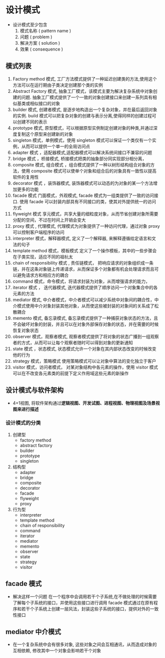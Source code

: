 # 设计模式
- 设计模式至少包含
    1. 模式名称 ( pattern name )
    2. 问题 ( problem )
    3. 解决方案 ( solution )
    4. 效果 ( consequence )
    
## 模式列表
1. Factory method 模式, 工厂方法模式提供了一种延迟创建类的方法,使用这个方法可以在运行期由子类决定创建那个类的实例
2. Abstract Factory 模式, 抽象工厂模式，该模式主要为解决复杂系统中对象创建的问题. 
    抽象工厂模式提供了一个一致的对象创建接口来创建一系列具有相似基类或相似接口的对象
3. builder 模式, 创建者模式, 是逐步地构造出一个复杂对象，并在最后返回对象的实例. build 模式可以把复杂对象的创建与表示分离,使得同样的创建过程可以创建不同的表示
4. prototype 模式, 原型模式，可以根据原型实例制定创建对象的种类,并通过深度复制这个原型来创建新的对象
5. singleton 模式，单例模式，使用 singleton 模式可以保证一个类仅有一个实例，从而可以提供一个单一的全局访问点
6. adapter 模式 ，适配器模式,适配器模式可以解决系统间接口不兼容的问题
7. bridge 模式 ，桥接模式, 桥接模式把类的抽象部分同实现部分相分离，
8. composite 模式, 组合模式 ，组合模式提供了一种以树形结构组合对象的方法，使用 composite 模式可以使单个对象和组合后的对象具有一致性以提高软件的复用性
9. decorator 模式 ，装饰器模式, 装饰器模式可以动态的为对象的某一个方法增加更多的功能
10. facade 模式 门面模式，外观模式, facade 模式为一组类提供了一致的访问接口. 使用 facade 可以封装内部具有不同接口的类，使其对外提供统一的访问方式
11. flyweight 模式 享元模式，共享大量的细粒度对象，从而节省创建对象所需要分配的空间，不过在时间上开销会变大
12. proxy 模式 , 代理模式, 代理模式为对象提供了一种访问代理，通过对象 proxy 可以控制客户端程序的访问
13. interpreter 模式，解释器模式, 定义了一个解释器, 来解释遵循给定语言和文法的句子
14. template method 模式，模板模式 定义了一个操作模板，其中的一些步骤会在子类实现，适应不同的祖杭太
15. chain of responsibility 模式 , 责任链模式， 把响应请求的对象组织成一条链，并在这条对象链上传递请求，从而保证多个对象都有机会处理请求而且可以避免请求方和相应方的耦合
16. command 模式，命令模式，将请求封装为对象，从而增强请求的能力，
17. iterator 模式 ， 迭代器模式, 迭代器模式提供了顺序访问一个对象集合中的各元素的方法
18. mediator 模式, 中介者模式，中介者模式可以减少系统中对象间的耦合性，中介模式使用中介对象封装其他对象，从而使这些被封装的对象间的关系成了松散耦合
19. memento 模式, 备忘录模式, 备忘录模式提供了一种捕获对象状态的方法，且不会破坏对象的封装，并且可以在对象外部保存对象的状态，并在需要的时候恢复对象状态
20. observer 模式，观察者模式, 观察者模式提供了将对象的状态广播到一组观察者的方式，从而可以让每个观察者随时可以得到对象的更新通知
21. state 模式 ，状态模式, 状态模式允许一个对象在其内部状态改变的时候改变他的行为
22. strategy 模式，策略模式 使用策略模式可以让对象中算法的变化独立于客户
23. visitor 模式，访问者模式， 对某对象结构中各元素的操作，使用 visitor 模式可以在不改变各元素类的前提下定义作用域这些元素的新操作



## 设计模式与软件架构
- 4+1视图, 将软件架构通过**逻辑视图、开发试图、进程视图、物理视图及场景视图来进行描述**

### 设计模式的分类
1. 创建型
    - factory method
    - abstract factory
    - builder
    - prototype
    - singleton
2. 结构型
    - adapter
    - bridge
    - composite
    - decorator
    - facade
    - flyweight
    - proxy 
3. 行为型
    - interpreter
    - template method
    - chain of responsibility
    - command
    - iterator
    - mediator
    - memento
    - observer
    - state
    - strategy
    - visitor


## facade 模式
- 解决这样一个问题
    在一个程序中会调用若干个子系统,在不做处理的时候需要了解每个子系统的接口，并使用这些接口进行调用
    facade 模式通过在原有程序和若干个子系统上创建一层风法，封装这些子系统的接口，提供对外的一致性接口    
    
    
## mediator 中介模式
- 在一个复杂系统中会有很多对象, 这些对象之间会互相通讯，从而造成对象的互相依赖, 修改其中一个对象会影响若干个对象
